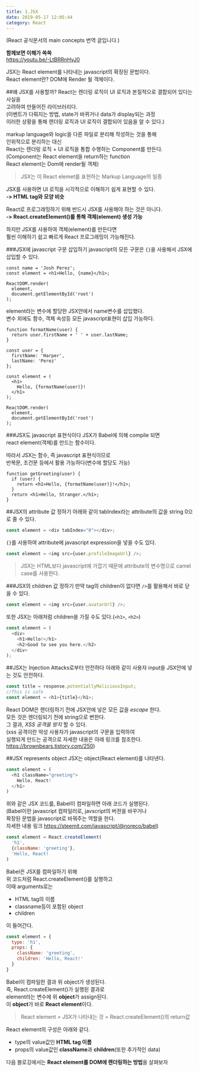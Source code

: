 ```yaml
---
title: 1.JSX
date: 2019-05-17 12:05:44
category: React
---
```

(React 공식문서의 main concepts 번역 글입니다.)  
  
**함께보면 이해가 쏙쏙**  
https://youtu.be/-LtBRRnHvJ0  
  
JSX는 React element를 나타내는 javascript의 확장된 문법이다.  
React element란? DOM에 Render 될 객체이다.

##왜 JSX를 사용할까?
React는 렌더링 로직이 UI 로직과 본질적으로 결합되어 있다는 사실을  
고려하여 만들어진 라이브러리다.  
(이벤트가 다뤄지는 방법, state가 바뀌거나 data가 display되는 과정  
이러한 상황을 통해 렌더링 로직과 UI 로직이 결합되어 있음을 알 수 있다.)  
  
markup language와 logic을 다른 파일로 분리해 작성하는 것을 통해  
인위적으로 분리하는 대신  
React는 렌더링 로직 + UI 로직을 통합 수행하는 Component를 만든다.  
(Component는 React element을 return하는 function  
React element는 Dom에 render될 객체)  

> JSX는 이 React elemet를 표현하는 Markup Language의 일종

JSX를 사용하면 UI 로직을 시각적으로 이해하기 쉽게 표현할 수 있다.  
**-> HTML tag와 모양 비슷**  
  
React로 프로그래밍하기 위해 반드시 JSX를 사용해야 하는 것은 아니다.  
**-> React.createElement()를 통해 객체(element) 생성 가능**  
  
하지만 JSX를 사용하여 객체(element)를 만든다면  
훨씬 이해하기 쉽고 빠르게 React 프로그래밍이 가능해진다.  

###JSX에 javascript 구문 삽입하기
javascript의 모든 구문은 `{}`을 사용해서 JSX에 삽입할 수 있다.  

```js{2}
const name = 'Josh Perez';
const element = <h1>Hello, {name}</h1>;

ReactDOM.render(
  element,
  document.getElementById('root')
);
```

element라는 변수에 할당한 JSX안에서 name변수를 삽입했다.  
변수 외에도 함수, 객체 속성등 모든 javascript표현이 삽입 가능하다.

```js{12}
function formatName(user) {
  return user.firstName + ' ' + user.lastName;
}

const user = {
  firstName: 'Harper',
  lastName: 'Perez'
};

const element = (
  <h1>
    Hello, {formatName(user)}!
  </h1>
);

ReactDOM.render(
  element,
  document.getElementById('root')
);
```

###JSX도 javascript 표현식이다
JSX가 Babel에 의해 compile 되면  
react element(객체)를 만드는 함수이다.
  
따라서 JSX는 함수, 즉 javascript 표현식이므로  
반복문, 조건문 등에서 활용 가능하다(변수에 할당도 가능)

```js{3}
function getGreeting(user) {
  if (user) {
    return <h1>Hello, {formatName(user)}!</h1>;
  }
  return <h1>Hello, Stranger.</h1>;
}
```

##JSX의 attribute 값 정하기
아래와 같이 tabIndex라는 attribute의 값을 string 0으로 줄 수 있다.

```js
const element = <div tabIndex="0"></div>;
```

`{}`를 사용하여 attribute에 javascript expression을 넣을 수도 있다.

```js
const element = <img src={user.profileImageUrl} />;
```

>JSX는 HTML보다 javascript에 가깝기 때문에
attribute의 변수명으로 camel case를 사용한다.  

###JSX의 children 값 정하기
만약 tag의 children이 없다면 `/>`를 활용해서 바로 닫을 수 있다.

```js
const element = <img src={user.avatarUrl} />;
```

또한 JSX는 아래처럼 children을 가질 수도 있다.(`<h1>`, `<h2>`)

```js
const element = (
  <div>
    <h1>Hello!</h1>
    <h2>Good to see you here.</h2>
  </div>
);
```

##JSX는 Injection Attacks로부터 안전하다
아래와 같이 사용자 input을 JSX안에 넣는 것도 안전하다.

```js
const title = response.potentiallyMaliciousInput;
//This is safe
const element = <h1>{title}</h1>;
```

React DOM은 렌더링하기 전에 JSX안에 넣은 모든 값을 _escape_ 한다.  
모든 것은 렌더링되기 전에 string으로 변한다.  
그 결과, _XSS 공격을 방지_ 할 수 있다.  
(xss 공격이란 악성 사용자가 javascript의 구문을 입력하여  
실행되게 만드는 공격으로 자세한 내용은 아래 링크를 참조한다.  
https://brownbears.tistory.com/250)

##JSX represents object
JSX는 object(React element)를 나타낸다.  

```js
const element = (
  <h1 className="greeting">
    Hello, React!
  </h1>
)
```

위와 같은 JSX 코드를, Babel이 컴파일하면 아래 코드가 실행된다.  
(Babel이란 javascript 컴파일러로, javscript의 버젼을 바꾸거나  
확장된 문법을 javascript로 바꿔주는 역할을 한다.  
자세한 내용 링크 https://steemit.com/javascript/@noreco/babel)

```js
const element = React.createElement(
  'h1',
  {className: 'greeting'},
  'Hello, React!
)
```

Babel은 JSX를 컴파일하기 위해  
위 코드처럼 React.createElement()를 실행하고  
이때 arguments로는  

- HTML tag의 이름
- classname등이 포함된 object
- children

이 들어간다.  

```js  
const element = {
  type: 'h1',
  props: {
    className: 'greeting',
    children: 'Hello, React!'
  }
}
```

Babel이 컴파일한 결과 위 object가 생성된다.  
즉, React.createElement()가 실행된 결과로  
element라는 변수에 위 **object**가 assign된다.  
이 **object**가 바로 **React element**이다.  
> React element = JSX가 나타내는 것 = React.createElement()의 return값

React element의 구성은 아래와 같다.  

- type의 value값인 **HTML tag 이름**
- props의 value값인 **className**과 **children**(또한 추가적인 data)
  
다음 블로깅에서는 **React element를 DOM에 렌더링하는 방법**을 살펴보자